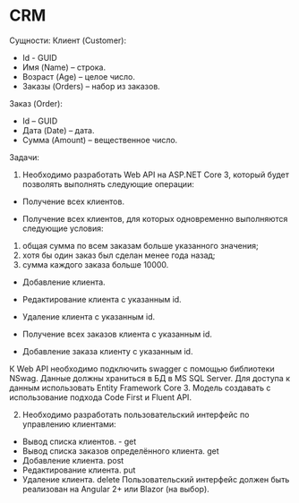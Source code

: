 # CRM

Сущности:
Клиент (Customer):
-	Id - GUID
-	Имя (Name) – строка.
-	Возраст (Age) – целое число.
-	Заказы (Orders) – набор из заказов.

Заказ (Order):
-	Id – GUID
-	Дата (Date) – дата.
-	Сумма (Amount) – вещественное число.

Задачи:
1) Необходимо разработать Web API на ASP.NET Core 3, который будет позволять выполнять следующие операции:
-	Получение всех клиентов.

-	Получение всех клиентов, для которых одновременно выполняются следующие условия:
1. общая сумма по всем заказам больше указанного значения;
2. хотя бы один заказ был сделан менее года назад;
3. сумма каждого заказа больше 10000.

-	Добавление клиента.

-	Редактирование клиента с указанным id.

-	Удаление клиента с указанным id.

-	Получение всех заказов клиента с указанным id.

-	Добавление заказа клиенту с указанным id.

К Web API необходимо подключить swagger с помощью библиотеки NSwag.
Данные должны храниться в БД в MS SQL Server. Для доступа к данным использовать Entity Framework Core 3. Модель создавать с использование подхода Code First и Fluent API.

2) Необходимо разработать пользовательский интерфейс по управлению клиентами:
-	Вывод списка клиентов. - get
-	Вывод списка заказов определённого клиента. get
-	Добавление клиента. post
-	Редактирование клиента. put
-	Удаление клиента. delete
Пользовательский интерфейс должен быть реализован на Angular 2+ или Blazor (на выбор).
